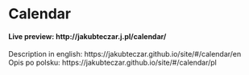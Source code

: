 # Calendar
<h4>Live preview: http://jakubteczar.j.pl/calendar/ </h4>
Description in english: https://jakubteczar.github.io/site/#/calendar/en </br>
Opis po polsku: https://jakubteczar.github.io/site/#/calendar/pl
